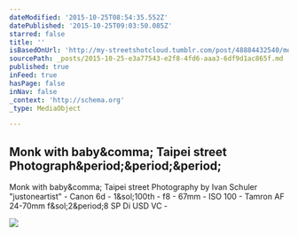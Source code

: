 ```yaml
---
dateModified: '2015-10-25T08:54:35.552Z'
datePublished: '2015-10-25T09:03:50.085Z'
starred: false
title: ''
isBasedOnUrl: 'http://my-streetshotcloud.tumblr.com/post/48884432540/monk-with-baby-taipei-street-photography-by-ivan'
sourcePath: _posts/2015-10-25-e3a77543-e2f8-4fd6-aaa3-6df9d1ac865f.md
published: true
inFeed: true
hasPage: false
inNav: false
_context: 'http://schema.org'
_type: MediaObject

---
```

<article style=""><h1>Monk with baby&amp;comma; Taipei street Photograph&amp;period;&amp;period;&amp;period;</h1><p>Monk with baby&amp;comma; Taipei street Photography by Ivan Schuler "justoneartist" - Canon 6d - 1&amp;sol;100th - f8 - 67mm - ISO 100 - Tamron AF 24-70mm f&amp;sol;2&amp;period;8 SP Di USD VC -</p><img src="http://40.media.tumblr.com/b1393b7f845fc4e8e1e9b21de910d713/tumblr_mlu28cPqH61rzlmeco1_500.jpg" /></article>